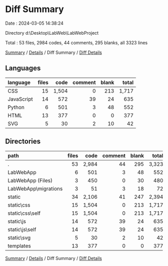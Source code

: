 # Diff Summary

Date : 2024-03-05 14:38:24

Directory d:\\Desktop\\LabWeb\\LabWebProject

Total : 53 files,  2984 codes, 44 comments, 295 blanks, all 3323 lines

[Summary](results.md) / [Details](details.md) / Diff Summary / [Diff Details](diff-details.md)

## Languages
| language | files | code | comment | blank | total |
| :--- | ---: | ---: | ---: | ---: | ---: |
| CSS | 15 | 1,504 | 0 | 213 | 1,717 |
| JavaScript | 14 | 572 | 39 | 24 | 635 |
| Python | 6 | 501 | 3 | 48 | 552 |
| HTML | 13 | 377 | 0 | 0 | 377 |
| SVG | 5 | 30 | 2 | 10 | 42 |

## Directories
| path | files | code | comment | blank | total |
| :--- | ---: | ---: | ---: | ---: | ---: |
| . | 53 | 2,984 | 44 | 295 | 3,323 |
| LabWebApp | 6 | 501 | 3 | 48 | 552 |
| LabWebApp (Files) | 3 | 450 | 0 | 30 | 480 |
| LabWebApp\\migrations | 3 | 51 | 3 | 18 | 72 |
| static | 34 | 2,106 | 41 | 247 | 2,394 |
| static\\css | 15 | 1,504 | 0 | 213 | 1,717 |
| static\\css\\self | 15 | 1,504 | 0 | 213 | 1,717 |
| static\\js | 14 | 572 | 39 | 24 | 635 |
| static\\js\\self | 14 | 572 | 39 | 24 | 635 |
| static\\svg | 5 | 30 | 2 | 10 | 42 |
| templates | 13 | 377 | 0 | 0 | 377 |

[Summary](results.md) / [Details](details.md) / Diff Summary / [Diff Details](diff-details.md)